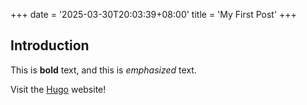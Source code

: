+++
date = '2025-03-30T20:03:39+08:00'
title = 'My First Post'
+++

## Introduction

This is **bold** text, and this is *emphasized* text.

Visit the [Hugo](https://gohugo.io) website!
